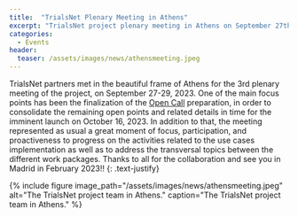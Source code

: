 ```yaml
---
title:  "TrialsNet Plenary Meeting in Athens"
excerpt: "TrialsNet project plenary meeting in Athens on September 27th - 29th 2023"
categories: 
  - Events
header:
  teaser: /assets/images/news/athensmeeting.jpeg
---
```


TrialsNet partners met in the beautiful frame of Athens for the 3rd plenary meeting of the project, on September 27-29, 2023. One of the main focus points has been the finalization of the [Open Call](https://trialsnet.eu/open-call/) preparation, in order to consolidate the remaining open points and related details in time for the imminent launch on October 16, 2023. In addition to that, the meeting represented as usual a great moment of focus, participation, and proactiveness to progress on the activities related to the use cases implementation as well as to address the transversal topics between the different work packages. Thanks to all for the collaboration and see you in Madrid in February 2023!!
{: .text-justify}

{% include figure image_path="/assets/images/news/athensmeeting.jpeg" alt="The TrialsNet project team in Athens." caption="The TrialsNet project team in Athens." %}
